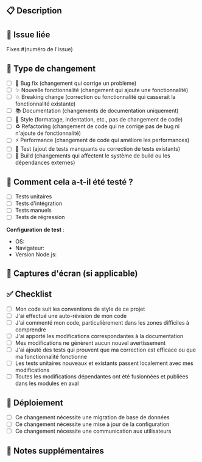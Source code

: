 ## 📋 Description
<!-- Décrivez brièvement les changements apportés -->

## 🔗 Issue liée
<!-- Lien vers l'issue GitHub correspondante -->
Fixes #(numéro de l'issue)

## 🎯 Type de changement
<!-- Cochez les cases appropriées -->
- [ ] 🐛 Bug fix (changement qui corrige un problème)
- [ ] ✨ Nouvelle fonctionnalité (changement qui ajoute une fonctionnalité)
- [ ] 💥 Breaking change (correction ou fonctionnalité qui casserait la fonctionnalité existante)
- [ ] 📚 Documentation (changements de documentation uniquement)
- [ ] 🎨 Style (formatage, indentation, etc., pas de changement de code)
- [ ] ♻️ Refactoring (changement de code qui ne corrige pas de bug ni n'ajoute de fonctionnalité)
- [ ] ⚡ Performance (changement de code qui améliore les performances)
- [ ] 🧪 Test (ajout de tests manquants ou correction de tests existants)
- [ ] 🔧 Build (changements qui affectent le système de build ou les dépendances externes)

## 🧪 Comment cela a-t-il été testé ?
<!-- Décrivez les tests que vous avez effectués pour vérifier vos modifications -->
- [ ] Tests unitaires
- [ ] Tests d'intégration
- [ ] Tests manuels
- [ ] Tests de régression

**Configuration de test** :
- OS: 
- Navigateur: 
- Version Node.js: 

## 📸 Captures d'écran (si applicable)
<!-- Ajoutez des captures d'écran pour illustrer les changements visuels -->

## ✅ Checklist
<!-- Cochez toutes les cases applicables -->
- [ ] Mon code suit les conventions de style de ce projet
- [ ] J'ai effectué une auto-révision de mon code
- [ ] J'ai commenté mon code, particulièrement dans les zones difficiles à comprendre
- [ ] J'ai apporté les modifications correspondantes à la documentation
- [ ] Mes modifications ne génèrent aucun nouvel avertissement
- [ ] J'ai ajouté des tests qui prouvent que ma correction est efficace ou que ma fonctionnalité fonctionne
- [ ] Les tests unitaires nouveaux et existants passent localement avec mes modifications
- [ ] Toutes les modifications dépendantes ont été fusionnées et publiées dans les modules en aval

## 🚀 Déploiement
<!-- Instructions spéciales pour le déploiement si nécessaire -->
- [ ] Ce changement nécessite une migration de base de données
- [ ] Ce changement nécessite une mise à jour de la configuration
- [ ] Ce changement nécessite une communication aux utilisateurs

## 📝 Notes supplémentaires
<!-- Ajoutez toute information supplémentaire pour les reviewers -->